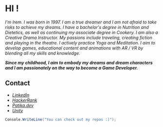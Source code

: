 # HI !

*I'm Irem. I was born in 1997. I am a true dreamer and I am not afraid to take risks to achieve my dreams. I have a bachelor's degree in Nutrition and Dietetics, as well as continuing my associate degree in Cookery. I am also a Creative Drama Instructor. My passions include traveling, creating fiction and playing in the theatre. I actively practice Yoga and Meditation. I aim to develop games, educational content and animations with AR / VR by blending all my skills and knowledge.*  

***Since my childhood, I aim to embody my dreams and dream characters and I am passionately on the way to become a Game Developer.***
 
## Contact
- *[LinkedIn](www.linkedin.com/in/irem-turna)*
- *[HackerRank](https://www.hackerrank.com/iraska)*
- *[Patika.dev](https://app.patika.dev/iraska)*
- *[Unity](https://learn.unity.com/u/iremturna)*

```C#
Console.WriteLine("You can check out my repos :)");
```
